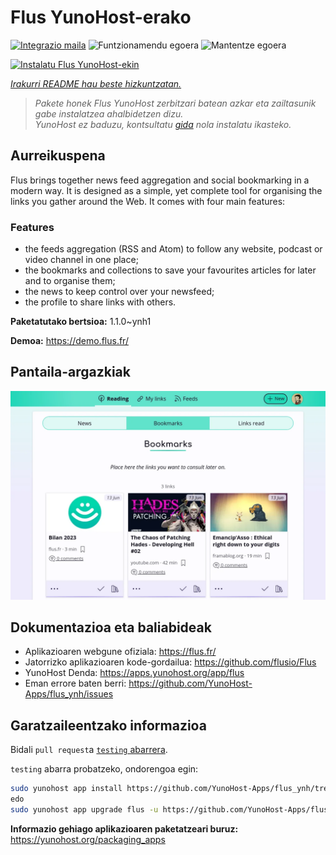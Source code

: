 <!--
Ohart ongi: README hau automatikoki sortu da <https://github.com/YunoHost/apps/tree/master/tools/readme_generator>ri esker
EZ editatu eskuz.
-->

# Flus YunoHost-erako

[![Integrazio maila](https://dash.yunohost.org/integration/flus.svg)](https://ci-apps.yunohost.org/ci/apps/flus/) ![Funtzionamendu egoera](https://ci-apps.yunohost.org/ci/badges/flus.status.svg) ![Mantentze egoera](https://ci-apps.yunohost.org/ci/badges/flus.maintain.svg)

[![Instalatu Flus YunoHost-ekin](https://install-app.yunohost.org/install-with-yunohost.svg)](https://install-app.yunohost.org/?app=flus)

*[Irakurri README hau beste hizkuntzatan.](./ALL_README.md)*

> *Pakete honek Flus YunoHost zerbitzari batean azkar eta zailtasunik gabe instalatzea ahalbidetzen dizu.*  
> *YunoHost ez baduzu, kontsultatu [gida](https://yunohost.org/install) nola instalatu ikasteko.*

## Aurreikuspena

Flus brings together news feed aggregation and social bookmarking in a modern way. It is designed as a simple, yet complete tool for organising the links you gather around the Web. It comes with four main features:
### Features

- the feeds aggregation (RSS and Atom) to follow any website, podcast or video channel in one place;
- the bookmarks and collections to save your favourites articles for later and to organise them;
- the news to keep control over your newsfeed;
- the profile to share links with others.


**Paketatutako bertsioa:** 1.1.0~ynh1

**Demoa:** <https://demo.flus.fr/>

## Pantaila-argazkiak

![Flus(r)en pantaila-argazkia](./doc/screenshots/screenshot.png)

## Dokumentazioa eta baliabideak

- Aplikazioaren webgune ofiziala: <https://flus.fr/>
- Jatorrizko aplikazioaren kode-gordailua: <https://github.com/flusio/Flus>
- YunoHost Denda: <https://apps.yunohost.org/app/flus>
- Eman errore baten berri: <https://github.com/YunoHost-Apps/flus_ynh/issues>

## Garatzaileentzako informazioa

Bidali `pull request`a [`testing` abarrera](https://github.com/YunoHost-Apps/flus_ynh/tree/testing).

`testing` abarra probatzeko, ondorengoa egin:

```bash
sudo yunohost app install https://github.com/YunoHost-Apps/flus_ynh/tree/testing --debug
edo
sudo yunohost app upgrade flus -u https://github.com/YunoHost-Apps/flus_ynh/tree/testing --debug
```

**Informazio gehiago aplikazioaren paketatzeari buruz:** <https://yunohost.org/packaging_apps>
